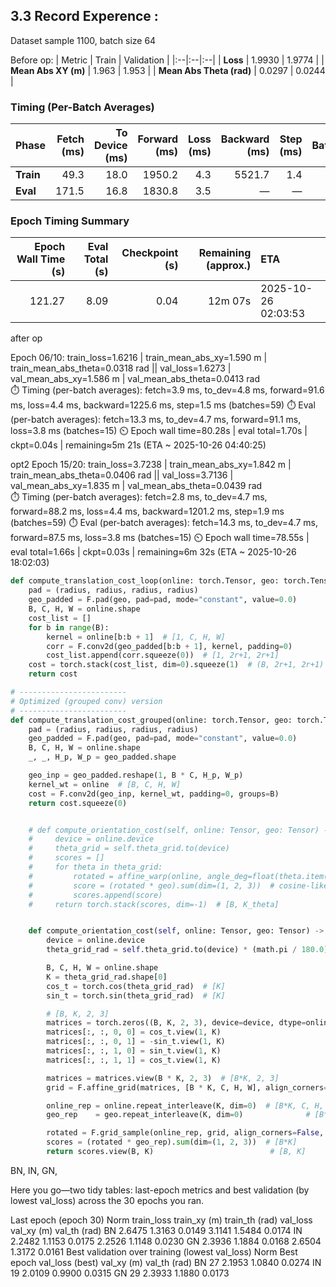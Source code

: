 ## 3.3 Record Experence  :
Dataset sample 1100, batch size 64

Before op:
| Metric | Train | Validation |
|:--|:--|:--|
| **Loss** | 1.9930 | 1.9774 |
| **Mean Abs XY (m)** | 1.963 | 1.953 |
| **Mean Abs Theta (rad)** | 0.0297 | 0.0244 |

### Timing (Per-Batch Averages)

| Phase | Fetch (ms) | To Device (ms) | Forward (ms) | Loss (ms) | Backward (ms) | Step (ms) | Batches |
|:--|--:|--:|--:|--:|--:|--:|--:|
| **Train** | 49.3 | 18.0 | 1950.2 | 4.3 | 5521.7 | 1.4 | 15 |
| **Eval** | 171.5 | 16.8 | 1830.8 | 3.5 | — | — | 4 |

### Epoch Timing Summary

| Epoch Wall Time (s) | Eval Total (s) | Checkpoint (s) | Remaining (approx.) | ETA |
|--:|--:|--:|--:|:--|
| 121.27 | 8.09 | 0.04 | 12m 07s | 2025-10-26 02:03:53 |


after op


Epoch 06/10: train_loss=1.6216  | train_mean_abs_xy=1.590 m  | train_mean_abs_theta=0.0318 rad  ||  val_loss=1.6273  | val_mean_abs_xy=1.586 m  | val_mean_abs_theta=0.0413 rad  
  ⏱️ Timing (per-batch averages): fetch=3.9 ms, to_dev=4.8 ms, forward=91.6 ms, loss=4.4 ms, backward=1225.6 ms, step=1.5 ms  (batches=59)
  ⏱️ Eval (per-batch averages): fetch=13.3 ms, to_dev=4.7 ms, forward=91.1 ms, loss=3.8 ms  (batches=15)
  ⏲️ Epoch wall time=80.28s  | eval total=1.70s  | ckpt=0.04s  | remaining≈5m 21s  (ETA ~ 2025-10-26 04:40:25)

opt2
Epoch 15/20: train_loss=3.7238  | train_mean_abs_xy=1.842 m  | train_mean_abs_theta=0.0406 rad  ||  val_loss=3.7136  | val_mean_abs_xy=1.835 m  | val_mean_abs_theta=0.0439 rad  
  ⏱️ Timing (per-batch averages): fetch=2.8 ms, to_dev=4.7 ms, forward=88.2 ms, loss=4.4 ms, backward=1201.2 ms, step=1.9 ms  (batches=59)
  ⏱️ Eval (per-batch averages): fetch=14.3 ms, to_dev=4.7 ms, forward=87.5 ms, loss=3.8 ms  (batches=15)
  ⏲️ Epoch wall time=78.55s  | eval total=1.66s  | ckpt=0.03s  | remaining≈6m 32s  (ETA ~ 2025-10-26 18:02:03)


```python
def compute_translation_cost_loop(online: torch.Tensor, geo: torch.Tensor, radius: int):
    pad = (radius, radius, radius, radius)
    geo_padded = F.pad(geo, pad=pad, mode="constant", value=0.0)
    B, C, H, W = online.shape
    cost_list = []
    for b in range(B):
        kernel = online[b:b + 1]  # [1, C, H, W]
        corr = F.conv2d(geo_padded[b:b + 1], kernel, padding=0)
        cost_list.append(corr.squeeze(0))  # [1, 2r+1, 2r+1]
    cost = torch.stack(cost_list, dim=0).squeeze(1)  # (B, 2r+1, 2r+1)
    return cost

# ------------------------
# Optimized (grouped conv) version
# ------------------------
def compute_translation_cost_grouped(online: torch.Tensor, geo: torch.Tensor, radius: int):
    pad = (radius, radius, radius, radius)
    geo_padded = F.pad(geo, pad=pad, mode="constant", value=0.0)
    B, C, H, W = online.shape
    _, _, H_p, W_p = geo_padded.shape

    geo_inp = geo_padded.reshape(1, B * C, H_p, W_p)
    kernel_wt = online  # [B, C, H, W]
    cost = F.conv2d(geo_inp, kernel_wt, padding=0, groups=B)
    return cost.squeeze(0)
```







```python

    # def compute_orientation_cost(self, online: Tensor, geo: Tensor) -> Tensor:
    #     device = online.device
    #     theta_grid = self.theta_grid.to(device)
    #     scores = []
    #     for theta in theta_grid:
    #         rotated = affine_warp(online, angle_deg=float(theta.item()), translate_px=(0.0, 0.0))
    #         score = (rotated * geo).sum(dim=(1, 2, 3))  # cosine-like dot over channels+spatial
    #         scores.append(score)
    #     return torch.stack(scores, dim=-1)  # [B, K_theta]


    def compute_orientation_cost(self, online: Tensor, geo: Tensor) -> Tensor:
        device = online.device
        theta_grid_rad = self.theta_grid.to(device) * (math.pi / 180.0)  # [K]

        B, C, H, W = online.shape
        K = theta_grid_rad.shape[0]
        cos_t = torch.cos(theta_grid_rad)  # [K]
        sin_t = torch.sin(theta_grid_rad)  # [K]

        # [B, K, 2, 3]
        matrices = torch.zeros((B, K, 2, 3), device=device, dtype=online.dtype)
        matrices[:, :, 0, 0] = cos_t.view(1, K)
        matrices[:, :, 0, 1] = -sin_t.view(1, K)
        matrices[:, :, 1, 0] = sin_t.view(1, K)
        matrices[:, :, 1, 1] = cos_t.view(1, K)

        matrices = matrices.view(B * K, 2, 3)  # [B*K, 2, 3]
        grid = F.affine_grid(matrices, [B * K, C, H, W], align_corners=False)

        online_rep = online.repeat_interleave(K, dim=0)  # [B*K, C, H, W]
        geo_rep    = geo.repeat_interleave(K, dim=0)              # [B*K, C, H, W]

        rotated = F.grid_sample(online_rep, grid, align_corners=False, mode='bilinear')
        scores = (rotated * geo_rep).sum(dim=(1, 2, 3))  # [B*K]
        return scores.view(B, K)                          # [B, K]

```



BN, IN, GN,

Here you go—two tidy tables: last-epoch metrics and best validation (by lowest val_loss) across the 30 epochs you ran.

Last epoch (epoch 30)
Norm	train_loss	train_xy (m)	train_th (rad)	val_loss	val_xy (m)	val_th (rad)
BN	2.6475	1.3163	0.0149	3.1141	1.5484	0.0174
IN	2.2482	1.1153	0.0175	2.2526	1.1148	0.0230
GN	2.3936	1.1884	0.0168	2.6504	1.3172	0.0161
Best validation over training (lowest val_loss)
Norm	Best epoch	val_loss (best)	val_xy (m)	val_th (rad)
BN	27	2.1953	1.0840	0.0274
IN	19	2.0109	0.9900	0.0315
GN	29	2.3933	1.1880	0.0173
